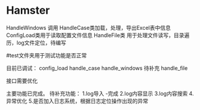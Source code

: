 # Hamster
HandleWindows 调用 HandleCase类加载，处理，导出Excel表中信息
ConfigLoad类用于读取配置文件信息
HandleFile类 用于处理文件读写，目录遍历，log文件定位，待编写

#test文件夹用于测试功能是否正常

目前已调试：
config_load
handle_case
handle_windows
待补充
handle_file

接口需要优化

主要功能已完成。
待补充功能：
1.log导入   -完成
2.log内容显示
3.log内容搜索
4.异常优化
5.是否加入日志系统，根据日志定位操作出现的异常
